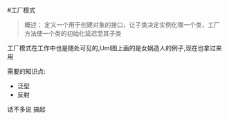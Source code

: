 #工厂模式

 > 概述：	定义一个用于创建对象的接口，让子类决定实例化哪一个类，工厂方法使一个类的初始化延迟至其子类
 
 工厂模式在工作中也是随处可见的,Uml图上画的是女娲造人的例子,现在也拿过来用
 
 需要的知识点:
 * 泛型
 * 反射
 
 话不多说  搞起